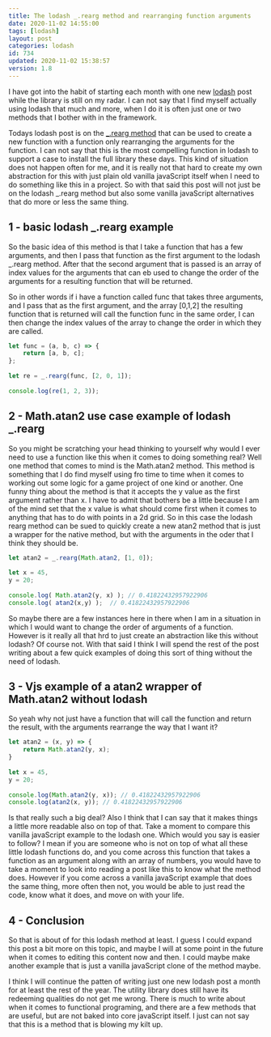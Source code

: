 ```yaml
---
title: The lodash _.rearg method and rearranging function arguments
date: 2020-11-02 14:55:00
tags: [lodash]
layout: post
categories: lodash
id: 734
updated: 2020-11-02 15:38:57
version: 1.8
---
```


I have got into the habit of starting each month with one new [lodash](https://lodash.com/) post while the library is still on my radar. I can not say that I find myself actually using lodash that much and more, when I do it is often just one or two methods that I bother with in the framework.

Todays lodash post is on the [\_.rearg method](https://lodash.com/docs/4.17.15#rearg) that can be used to create a new function with a function only rearranging the arguments for the function. I can not say that this is the most compelling function in lodash to support a case to install the full library these days. This kind of situation does not happen often for me, and it is really not that hard to create my own abstraction for this with just plain old vanilla javaScript itself when  I need to do something like this in a project. So with that said this post will not just be on the lodash \_.rearg method but also some vanilla javaScript alternatives that do more or less the same thing.

<!-- more -->

## 1 - basic lodash \_.rearg example

So the basic idea of this method is that I take a function that has a few arguments, and then I pass that function as the first argument to the lodash \_.rearg method. After that the second argument that is passed is an array of index values for the arguments that can eb used to change the order of the arguments for a resulting function that will be returned.

So in other words if i have a function called func that takes three arguments, and I pass that as the first argument, and the array [0,1,2] the resulting function that is returned will call the function func in the same order, I can then change the index values of the array to change the order in which they are called.

```js
let func = (a, b, c) => {
    return [a, b, c];
};
 
let re = _.rearg(func, [2, 0, 1]);
 
console.log(re(1, 2, 3));
```

## 2 - Math.atan2 use case example of lodash \_.rearg

So you might be scratching your head thinking to yourself why would I ever need to use a function like this when it comes to doing something real? Well one method that comes to mind is the Math.atan2 method. This method is something that I do find myself using fro time to time when it comes to working out some logic for a game project of one kind or another. One funny thing about the method is that it accepts the y value as the first argument rather than x. I have to admit that bothers be a little because I am of the mind set that the x value is what should come first when it comes to anything that has to do with points in a 2d grid. So in this case the lodash rearg method can be sued to quickly create a new atan2 method that is just a wrapper for the native method, but with the arguments in the oder that I think they should be.

```js
let atan2 = _.rearg(Math.atan2, [1, 0]);
 
let x = 45,
y = 20;
 
console.log( Math.atan2(y, x) ); // 0.41822432957922906
console.log( atan2(x,y) );  // 0.41822432957922906
```

So maybe there are a few instances here in there when I am in a situation in which I would want to change the order of arguments of a function. However is it really all that hrd to just create an abstraction like this without lodash? Of course not. With that said I think I will spend the rest of the post writing about a few quick examples of doing this sort of thing without the need of lodash.

## 3 - Vjs example of a atan2 wrapper of Math.atan2 without lodash

So yeah why not just have a function that will call the function and return the result, with the arguments rearrange the way that I want it?

```js
let atan2 = (x, y) => {
    return Math.atan2(y, x);
}
 
let x = 45,
y = 20;
 
console.log(Math.atan2(y, x)); // 0.41822432957922906
console.log(atan2(x, y)); // 0.41822432957922906

```

Is that really such a big deal? Also I think that I can say that it makes things a little more readable also on top of that. Take a moment to compare this vanilla javaScript example to the lodash one. Which would you say is easier to follow? I mean if you are someone who is not on top of what all these little lodash functions do, and you come across this function that takes a function as an argument along with an array of numbers, you would have to take a moment to look into reading a post like this to know what the method does. However if you come across a vanilla javaScript example that does the same thing, more often then not, you would be able to just read the code, know what it does, and move on with your life.

## 4 - Conclusion

So that is about of for this lodash method at least. I guess I could expand this post a bit more on this topic, and maybe I will at some point in the future when it comes to editing this content now and then. I could maybe make another example that is just a vanilla javaScript clone of the method maybe.

I think I will continue the patten of writing just one new lodash post a month for at least the rest of the year. The utility library does still have its redeeming qualities do not get me wrong. There is much to write about when it comes to functional programing, and there are a few methods that are useful, but are not baked into core javaScript itself. I just can not say that this is a method that is blowing my kilt up.
